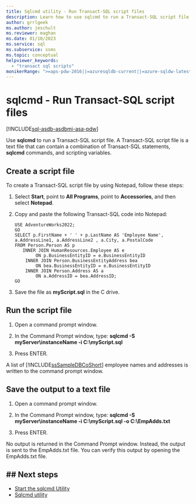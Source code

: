```yaml
---
title: Sqlcmd utility - Run Transact-SQL script files
description: Learn how to use sqlcmd to run a Transact-SQL script file. It can contain Transact-SQL statements, sqlcmd commands, and scripting variables.
author: grrlgeek
ms.author: jeschult
ms.reviewer: maghan
ms.date: 01/10/2023
ms.service: sql
ms.subservice: ssms
ms.topic: conceptual
helpviewer_keywords:
  - "transact sql scripts"
monikerRange: ">=aps-pdw-2016||=azuresqldb-current||=azure-sqldw-latest||>=sql-server-2016||>=sql-server-linux-2017||=azuresqldb-mi-current"
---
```


# sqlcmd - Run Transact-SQL script files

[!INCLUDE[sql-asdb-asdbmi-asa-pdw](../../includes/applies-to-version/sql-asdb-asdbmi-asa-pdw.md)]

Use **sqlcmd** to run a Transact-SQL script file. A Transact-SQL script file is a text file that can contain a combination of Transact-SQL statements, **sqlcmd** commands, and scripting variables.

## Create a script file

 To create a Transact-SQL script file by using Notepad, follow these steps:

1. Select **Start**, point to **All Programs**, point to **Accessories**, and then select **Notepad**.

1. Copy and paste the following Transact-SQL code into Notepad:

    ```
    USE AdventureWorks2022;
    GO
    SELECT p.FirstName + ' ' + p.LastName AS 'Employee Name',
    a.AddressLine1, a.AddressLine2 , a.City, a.PostalCode
    FROM Person.Person AS p
       INNER JOIN HumanResources.Employee AS e
            ON p.BusinessEntityID = e.BusinessEntityID
        INNER JOIN Person.BusinessEntityAddress bea
            ON bea.BusinessEntityID = e.BusinessEntityID
        INNER JOIN Person.Address AS a
            ON a.AddressID = bea.AddressID;
    GO
    ```

1. Save the file as **myScript.sql** in the C drive.

## Run the script file

1. Open a command prompt window.

1. In the Command Prompt window, type: **sqlcmd -S myServer\instanceName -i C:\myScript.sql**

1. Press ENTER.

 A list of [!INCLUDE[ssSampleDBCoShort](../../includes/sssampledbcoshort-md.md)] employee names and addresses is written to the command prompt window.

## Save the output to a text file

1. Open a command prompt window.

1. In the Command Prompt window, type: **sqlcmd -S myServer\instanceName -i C:\myScript.sql -o C:\EmpAdds.txt**

1. Press ENTER.

 No output is returned in the Command Prompt window. Instead, the output is sent to the EmpAdds.txt file. You can verify this output by opening the EmpAdds.txt file.

## ## Next steps

- [Start the sqlcmd Utility](sqlcmd-start-utility.md)
- [Sqlcmd utility](sqlcmd-utility.md)
